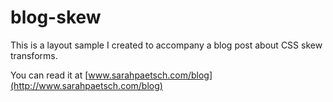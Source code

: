 # blog-skew
This is a layout sample I created to accompany a blog post about CSS skew transforms.

You can read it at [www.sarahpaetsch.com/blog](http://www.sarahpaetsch.com/blog)
